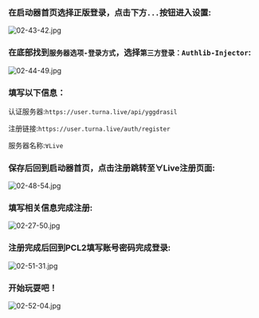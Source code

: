 ### 在启动器首页选择正版登录，点击下方`...`按钮进入设置:


![02-43-42.jpg](https://ddns.xsling.xyz:3561/images/2021/01/01/02-43-42.jpg)

### 在底部找到`服务器选项-登录方式`，选择`第三方登录：Authlib-Injector`:


![02-44-49.jpg](https://ddns.xsling.xyz:3561/images/2021/01/01/02-44-49.jpg)

### 填写以下信息：

认证服务器:`https://user.turna.live/api/yggdrasil`

注册链接:`https://user.turna.live/auth/register`

服务器名称:`∀Live`

### 保存后回到启动器首页，点击注册跳转至∀Live注册页面:

![02-48-54.jpg](https://ddns.xsling.xyz:3561/images/2021/01/01/02-48-54.jpg)

### 填写相关信息完成注册:

![02-27-50.jpg](https://ddns.xsling.xyz:3561/images/2021/01/01/02-27-50.jpg)

### 注册完成后回到PCL2填写账号密码完成登录:

![02-51-31.jpg](https://ddns.xsling.xyz:3561/images/2021/01/01/02-51-31.jpg)

### 开始玩耍吧！

![02-52-04.jpg](https://ddns.xsling.xyz:3561/images/2021/01/01/02-52-04.jpg)